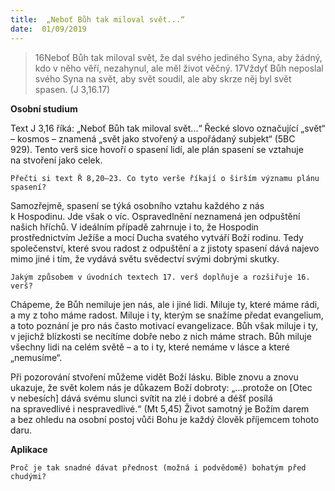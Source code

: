 ```yaml
---
title:  „Neboť Bůh tak miloval svět...“
date:  01/09/2019
---
```


> <p></p>
> 16Neboť Bůh tak miloval svět, že dal svého jediného Syna, aby žádný, kdo v něho věří, nezahynul, ale měl život věčný. 17Vždyť Bůh neposlal svého Syna na svět, aby svět soudil, ale aby skrze něj byl svět spasen. (J 3,16.17)

**Osobní studium**

Text J 3,16 říká: „Neboť Bůh tak miloval svět...“ Řecké slovo označující „svět“ – kosmos – znamená „svět jako stvořený a uspořádaný subjekt“ (5BC 929). Tento verš sice hovoří o spasení lidí, ale plán spasení se vztahuje na stvoření jako celek.

`Přečti si text Ř 8,20–23. Co tyto verše říkají o širším významu plánu spasení?`

Samozřejmě, spasení se týká osobního vztahu každého z nás k Hospodinu. Jde však o víc. Ospravedlnění neznamená jen odpuštění našich hříchů. V ideálním případě zahrnuje i to, že Hospodin prostřednictvím Ježíše a mocí Ducha svatého vytváří Boží rodinu. Tedy společenství, které svou radost z odpuštění a z jistoty spasení dává najevo mimo jiné i tím, že vydává světu svědectví svými dobrými skutky.

`Jakým způsobem v úvodních textech 17. verš doplňuje a rozšiřuje 16. verš?`

Chápeme, že Bůh nemiluje jen nás, ale i jiné lidi. Miluje ty, které máme rádi, a my z toho máme radost. Miluje i ty, kterým se snažíme předat evangelium, a toto poznání je pro nás často motivací evangelizace. Bůh však miluje i ty, v jejichž blízkosti se necítíme dobře nebo z nich máme strach. Bůh miluje všechny lidi na celém světě – a to i ty, které nemáme v lásce a které „nemusíme“.

Při pozorování stvoření můžeme vidět Boží lásku. Bible znovu a znovu ukazuje, že svět kolem nás je důkazem Boží dobroty: „...protože on [Otec v nebesích] dává svému slunci svítit na zlé i dobré a déšť posílá na spravedlivé i nespravedlivé.“ (Mt 5,45) Život samotný je Božím darem a bez ohledu na osobní postoj vůči Bohu je každý člověk příjemcem tohoto daru.

**Aplikace**

`Proč je tak snadné dávat přednost (možná i podvědomě) bohatým před chudými?`